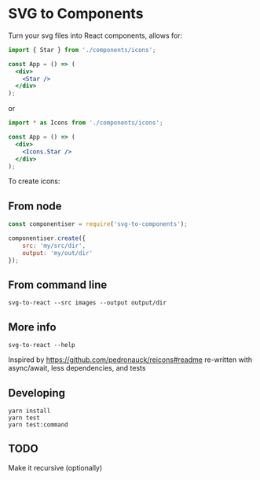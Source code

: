 # SVG to Components

Turn your svg files into React components, allows for:


```jsx
import { Star } from './components/icons';

const App = () => (
  <div>
    <Star />
  </div>
);
```

or


```jsx
import * as Icons from './components/icons';

const App = () => (
  <div>
    <Icons.Star />
  </div>
);
```

To create icons:

## From node

```javascript 1.8
const componentiser = require('svg-to-components');

componentiser.create({
    src: 'my/src/dir',
    output: 'my/out/dir'
});
```

## From command line

```shell script
svg-to-react --src images --output output/dir
```

## More info

```shell script
svg-to-react --help
```

Inspired by https://github.com/pedronauck/reicons#readme re-written with async/await, less dependencies, and tests

## Developing

```shell script
yarn install
yarn test
yarn test:command
```

## TODO

Make it recursive (optionally)
